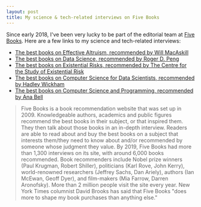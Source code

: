 ```yaml
---
layout: post
title: My science & tech-related interviews on Five Books
---
```


Since early 2018, I've been very lucky to be part of the editorial team at [Five Books](https://www.fivebooks.com). Here are a few links to my science and tech-related interviews:

* [The best books on Effective Altruism, recommended by Will MacAskill](https://fivebooks.com/best-books/effective-altruism-will-macaskill/)
* [The best books on Data Science, recommended by Roger D. Peng](https://fivebooks.com/best-books/data-science-roger-peng/)
* [The best books on Existential Risks, recommended by The Centre for the Study of Existential Risk](https://fivebooks.com/best-books/existential-risks-cambridge-cser/)
* [The best books on Computer Science for Data Scientists, recommended by Hadley Wickham](https://fivebooks.com/best-books/computer-science-data-science-hadley-wickham/)
* [The best books on Computer Science and Programming, recommended by Ana Bell](https://fivebooks.com/best-books/programming-computer-science-ana-bell/)

> Five Books is a book recommendation website that was set up in 2009. Knowledgeable authors, academics and public figures recommend the best books in their subject, or that inspired them. They then talk about those books in an in-depth interview. Readers are able to read about and buy the best books on a subject that interests them/they need to know about and/or recommended by someone whose judgment they value.
> By 2019, Five Books had more than 1,300 interviews on its site, with around 6,000 books recommended. Book recommenders include Nobel prize winners (Paul Krugman, Robert Shiller), politicians (Karl Rove, John Kerry), world-renowned researchers (Jeffrey Sachs, Dan Ariely), authors (Ian McEwan, Geoff Dyer), and film-makers (Mia Farrow, Darren Aronofsky).
> More than 2 million people visit the site every year. New York Times columnist David Brooks has said that Five Books "does more to shape my book purchases than anything else."
